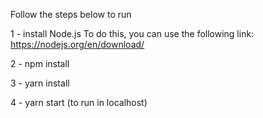 


Follow the steps below to run

1 - install Node.js 
To do this, you can use the following link: https://nodejs.org/en/download/

2 - npm install

3 - yarn install

4 - yarn start (to run in localhost)